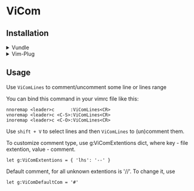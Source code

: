 # ViCom

## Installation
<details>
  <summary>Vundle</summary>

1. Install Vundle, according to its instructions.
1. Add the following text to your `vimrc`.
    ```vim
    call vundle#begin()
      Plugin 'rezch/vicom'
    call vundle#end()
    ```
1. Restart Vim, and run the `:PluginInstall` statement to install your plugins.
</details>

<details>
  <summary>Vim-Plug</summary>

1. Install Vim-Plug, according to its instructions.
1. Add the following text to your `vimrc`.
```vim
call plug#begin()
  Plug 'rezch/vicom'
call plug#end()
```
1. Restart Vim, and run the `:PlugInstall` statement to install your plugins.
</details>

## Usage
Use `ViComLines` to comment/uncomment some line or lines range

You can bind this command in your vimrc file like this:
```vim
nnoremap <leader>c      :ViComLines<CR>
vnoremap <leader>c <C-S>:ViComLines<CR>
inoremap <leader>c <C-O>:ViComLines<CR>
```

Use `shift + V` to select lines and then `ViComLines` to (un)comment them.

To customize comment type, use g:ViComExtentions dict, where key - file extention, value - comment.
```vim
let g:ViComExtentions = { 'lhs': '--' }
```

Default comment, for all unknown extentions is '//'.
To change it, use
```vim
let g:ViComDefaultCom = '#'
```
